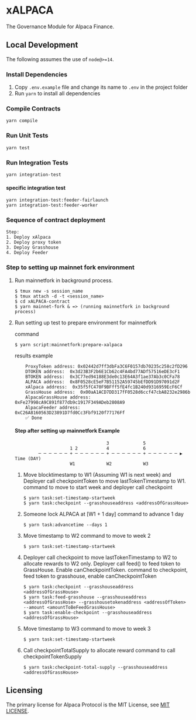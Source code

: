 # xALPACA
The Governance Module for Alpaca Finance.

## Local Development
The following assumes the use of `node@>=14`.

### Install Dependencies
 1. Copy `.env.example` file and change its name to `.env` in the project folder
 2. Run `yarn` to install all dependencies

### Compile Contracts
`yarn compile`

### Run Unit Tests
`yarn test`

### Run Integration Tests
`yarn integration-test`
#### specific integration test
```
yarn integration-test:feeder-fairlaunch
yarn integration-test:feeder-worker
```
### Sequence of contract deployment
    Step:
    1. Deploy xAlpaca
    2. Deploy proxy token
    3. Deploy Grasshouse
    4. Deploy Feeder
### Step to setting up mainnet fork environment
1. Run mainnetfork in background process.
    ```console
    $ tmux new -s session_name
    $ tmux attach -d -t <session_name>
    $ cd xALPACA-contract
    $ yarn mainnet-fork & => (running mainnetfork in background process)
    ```
2. Run setting up test to prepare environment for mainnetfork
   
    command
    ```console
    $ yarn script:mainnetfork:prepare-xalpaca
    ```
    results example
    ```console
        ProxyToken address: 0x02442d7ff3dbFa3C6F0157db70235c258c2fD296
        DTOKEN address:  0x3d23B3F2b6E1Cb62c4FA4bd77ADf57516eDE3cF1
        BTOKEN address:  0x3C77ed94188E3de0c13E64A3f1ae37Ab3c0CFa78
        ALPACA address:  0x8F0528cE5eF7B51152A59745bEfDD91D97091d2F
        xAlpaca address:  0x35f5fC470F9BFff5fE4fc1B240d9316959EcF6Cf
        GrassHouse address:  0x00aA1ACD7DD317fF0528d6ccf47cbA8232e2986b
        AlpacaGrassHouse address:  0xFe27998cA9C891f877db9c1917F349ADeb2808A9
        AlpacaFeeder address:  0xC26A8160563D23891D7fd0Cc3Fbf9120f77176Ff
        ✅ Done
    ```
    #### Step after setting up mainnetfork Example
                                          3             5
                            1 2           4             6                            
                ─ ─ ─ ─ ─ ─ + ─ ─ ─ ─ ─ ─ + ─ ─ ─ ─ ─ ─ + ─ ─ ─ ─ ─ ─ ▶ Time (DAY)
                            W1            W2            W3
    1. Move blocktimestamp to W1 (Assuming W1 is next week) and Deployer call checkpointToken to move lastTokenTimestamp to W1.
        command to move to start week and deployer call checkpoint
        ```console
        $ yarn task:set-timestamp-startweek
        $ yarn task:checkpoint --grasshouseaddress <addressOfGrassHoue>
        ```
    2. Someone lock ALPACA at [W1 + 1 day]
        command to advance 1 day
        ```console
        $ yarn task:advancetime --days 1
        ```
    3. Move timestamp to W2
        command to move to week 2
        ```console
        $ yarn task:set-timestamp-startweek
        ```
    4. Deployer call checkpoint to move lastTokenTimestamp to W2 to allocate rewards to W2 only. Deployer call feed() to feed token to GrassHouse. Enable canCheckpointToken.
        command to checkpoint, feed token to grasshouse, enable canCheckpointToken
        ```console
        $ yarn task:checkpoint --grasshouseaddress <addressOfGrassHouse>
        $ yarn task:feed-grasshouse --grasshouseaddress <addressOfGrassHose> --grasshousetokenaddress <addressOfToken> --amount <amountToBeFeedGrassHouse>
        $ yarn task:enable-checkpoint --grasshouseaddress <addressOfGrassHouse>
        ```
    5. Move timestamp to W3
        command to move to week 3
        ```console
        $ yarn task:set-timestamp-startweek
        ```
    6. Call checkpointTotalSupply to allocate reward
        command to call checkpointTokenSupply
        ```console
        $ yarn task:checkpoint-total-supply --grasshouseaddress <addressOfGrassHouse>
        ```

## Licensing
The primary license for Alpaca Protocol is the MIT License, see [MIT LICENSE](https://github.com/alpaca-finance/xALPACA/blob/main/LICENSE).
